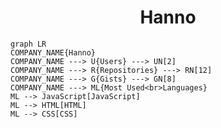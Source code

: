 <h1 align="center">Hanno</h1>

```mermaid
graph LR
COMPANY_NAME{Hanno}
COMPANY_NAME ---> U{Users} ---> UN[2]
COMPANY_NAME ---> R{Repositories} ---> RN[12]
COMPANY_NAME ---> G{Gists} ---> GN[8]
COMPANY_NAME ---> ML{Most Used<br>Languages}
ML --> JavaScript[JavaScript]
ML --> HTML[HTML]
ML --> CSS[CSS]
```
